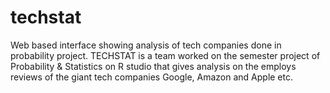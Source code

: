 # techstat
Web based interface showing analysis of tech companies done in probability project.
TECHSTAT is a team worked on the semester project of Probability & Statistics on R studio that gives analysis on the employs reviews of the giant tech companies Google, Amazon and Apple etc.
